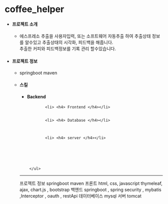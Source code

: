 # coffee_helper



<ul>
  <li> <h4>프로젝트 소개</h4> </li>
      <ul>
        <li>
            <p>
               에스프레소 추출을 사용자입력, 또는 소프트웨어 자동추출 하여 추출상태 정보를 알수있고 추출상태의 시각화, 피드백을 해줍니다.<br>
                 추출한 커피와 피드백정보를 기록 관리 할수있습니다. 
            </p>
         </li>
      </ul>
   <li> <h4> 프로젝트 정보 </h4> </li>
     <ul>
       <li> springboot maven </li>
        <li> <h4> 스킬 </h4></li>
          <ul>
            <li> <h4> Backend </h4></li>
              
            <li> <h4> Frontend </h4></li>
            
            
            <li> <h4> Database </h4></li>
               
                
               
            <li> <h4> server </h4></li>
             
                
               
        
        
         
     </ul>
      
      
      
</ul>
<hr>

프로젝트 정보 springboot maven 
프론트 html, css, javascript thymeleaf, ajax, chart.js , bootstrap
백앤드 springboot , spring security , mybatis ,Interceptor , oauth , restApi
데이터베이스 mysql
서버 tomcat

